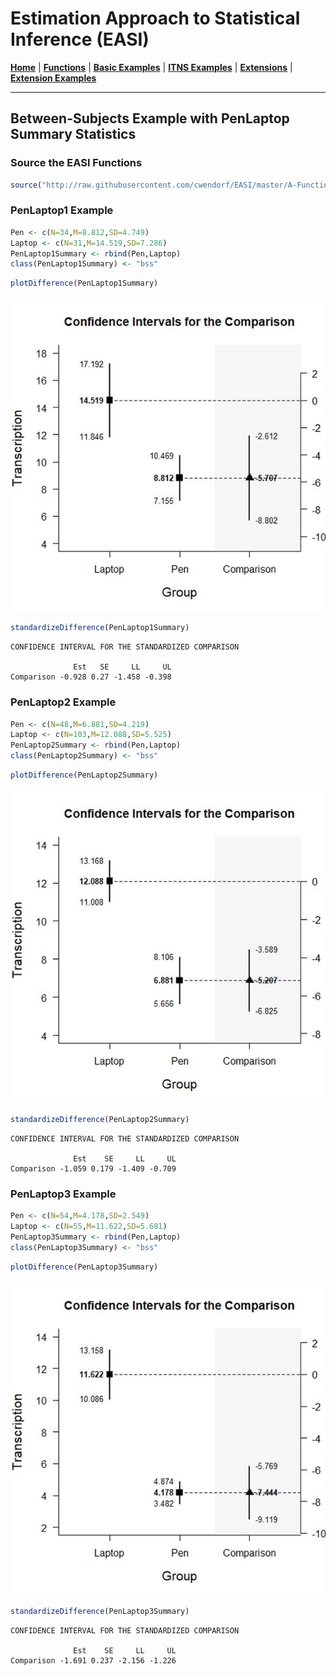 # Estimation Approach to Statistical Inference  (EASI)

[**Home**](https://github.com/cwendorf/EASI/) | 
[**Functions**](https://github.com/cwendorf/EASI/tree/master/A-Functions) | 
[**Basic Examples**](https://github.com/cwendorf/EASI/tree/master/B-BasicExamples) | 
[**ITNS Examples**](https://github.com/cwendorf/EASI/tree/master/C-ITNSExamples) | 
[**Extensions**](https://github.com/cwendorf/EASI/tree/master/D-Extensions) | 
[**Extension Examples**](https://github.com/cwendorf/EASI/tree/master/E-ExtensionExamples) 

---

## Between-Subjects Example with PenLaptop Summary Statistics

### Source the EASI Functions

```r
source("http://raw.githubusercontent.com/cwendorf/EASI/master/A-Functions/ALL_EASI_FUNCTIONS.R")
```

### PenLaptop1 Example

```r
Pen <- c(N=34,M=8.812,SD=4.749)
Laptop <- c(N=31,M=14.519,SD=7.286)
PenLaptop1Summary <- rbind(Pen,Laptop)
class(PenLaptop1Summary) <- "bss"
```
```r
plotDifference(PenLaptop1Summary)
```
<kbd><img src="PenLaptopFigure1.jpg"></kbd>
```r
standardizeDifference(PenLaptop1Summary)
```
```
CONFIDENCE INTERVAL FOR THE STANDARDIZED COMPARISON

              Est   SE     LL     UL
Comparison -0.928 0.27 -1.458 -0.398
```

### PenLaptop2 Example

```r
Pen <- c(N=48,M=6.881,SD=4.219)
Laptop <- c(N=103,M=12.088,SD=5.525)
PenLaptop2Summary <- rbind(Pen,Laptop)
class(PenLaptop2Summary) <- "bss"
```
```r
plotDifference(PenLaptop2Summary)
```
<kbd><img src="PenLaptopFigure2.jpg"></kbd>
```r
standardizeDifference(PenLaptop2Summary)
```
```
CONFIDENCE INTERVAL FOR THE STANDARDIZED COMPARISON

              Est    SE     LL     UL
Comparison -1.059 0.179 -1.409 -0.709
```

### PenLaptop3 Example

```r
Pen <- c(N=54,M=4.178,SD=2.549)
Laptop <- c(N=55,M=11.622,SD=5.681)
PenLaptop3Summary <- rbind(Pen,Laptop)
class(PenLaptop3Summary) <- "bss"
```
```r
plotDifference(PenLaptop3Summary)
```
<kbd><img src="PenLaptopFigure3.jpg"></kbd>
```r
standardizeDifference(PenLaptop3Summary)
```
```
CONFIDENCE INTERVAL FOR THE STANDARDIZED COMPARISON

              Est    SE     LL     UL
Comparison -1.691 0.237 -2.156 -1.226
```
